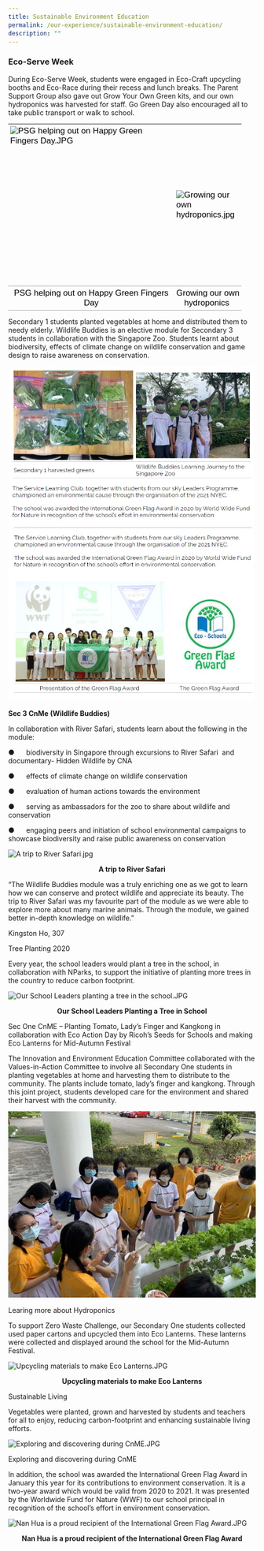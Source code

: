 ```yaml
---
title: Sustainable Environment Education
permalink: /our-experience/sustainable-environment-education/
description: ""
---
```

### Eco-Serve Week&nbsp;  
  
During Eco-Serve Week, students were engaged in Eco-Craft upcycling booths and Eco-Race during their recess and lunch breaks. The Parent Support Group also gave out Grow Your Own Green kits, and our own hydroponics was harvested for staff. Go Green Day also encouraged all to take public transport or walk to school.  

<table style="margin-top: auto; margin-right: 0px !important; margin-bottom: auto; margin-left: auto; outline: 0px; padding: 0px; box-sizing: border-box; border-collapse: collapse; clear: both; border: none; width: 700px; height: auto !important; color: rgb(0, 0, 0); font-family: Raleway, sans-serif; font-size: 17px; font-style: normal; font-variant-ligatures: normal; font-variant-caps: normal; font-weight: 400; letter-spacing: normal; orphans: 2; text-align: left; text-transform: none; white-space: normal; widows: 2; word-spacing: 0px; -webkit-text-stroke-width: 0px; text-decoration-thickness: initial; text-decoration-style: initial; text-decoration-color: initial;" class="ive_eobj_center iveo_table ives_tab_simple"><tbody style="margin: 0px; outline: 0px; padding: 0px; box-sizing: border-box;"><tr style="margin: 0px; outline: 0px; padding: 0px; box-sizing: border-box;"><td style="margin: 0px; outline: 0px; padding: 4px; box-sizing: border-box; text-align: left; background-color: transparent; border-bottom: 1px solid rgb(170, 170, 170); color: inherit; width: 60px;"><img style="margin: 0px 10px 0px 0px; outline: 0px; padding: 0px; box-sizing: border-box; float: left; max-width: 100%; height: 320px; width: 320px;" class="ive_eobj_left" alt="PSG helping out on Happy Green Fingers Day.JPG" width="100%" src="https://nanhuahigh.moe.edu.sg/qql/slot/u528/Experience/Sustainable%20Environment%20Education/PSG%20helping%20out%20on%20Happy%20Green%20Fingers%20Day.JPG"><br style="margin: 0px; outline: 0px; padding: 0px; box-sizing: border-box;"></td><td style="margin: 0px; outline: 0px; padding: 4px; box-sizing: border-box; text-align: left; background-color: transparent; border-bottom: 1px solid rgb(170, 170, 170); color: inherit; width: 60px;"><img style="margin: 0px 10px 0px 0px; outline: 0px; padding: 0px; box-sizing: border-box; float: left; max-width: 100%; height: auto !important;" class="ive_eobj_left" alt="Growing our own hydroponics.jpg" width="100%" src="/images/hydroponics.jpg"><br style="margin: 0px; outline: 0px; padding: 0px; box-sizing: border-box;"></td></tr><tr style="margin: 0px; outline: 0px; padding: 0px; box-sizing: border-box;"><td style="margin: 0px; outline: 0px; padding: 4px; box-sizing: border-box; text-align: center; background-color: transparent; border-bottom: 1px solid rgb(170, 170, 170); color: inherit; width: 60px;">PSG helping out on Happy Green Fingers Day</td><td style="margin: 0px; outline: 0px; padding: 4px; box-sizing: border-box; text-align: center; background-color: transparent; border-bottom: 1px solid rgb(170, 170, 170); color: inherit; width: 60px;">Growing our own hydroponics&nbsp;</td></tr></tbody></table>

  
Secondary 1 students planted vegetables at home and distributed them to needy elderly. Wildlife Buddies is an elective module for Secondary 3 students in collaboration with the Singapore Zoo. Students learnt about biodiversity, effects of climate change on wildlife conservation and game design to raise awareness on conservation.  

<img style="width:500px" src="/images/see1.png">
<img style="width:500px" src="/images/see2.png">
  

**Sec 3 CnMe (Wildlife Buddies)**

In collaboration with River Safari, students learn about the following in the module:

●&nbsp;&nbsp;&nbsp;&nbsp;&nbsp;&nbsp;biodiversity in Singapore through excursions to River Safari&nbsp; and documentary- Hidden Wildlife by CNA

●&nbsp;&nbsp;&nbsp;&nbsp;&nbsp;&nbsp;effects of climate change on wildlife conservation

●&nbsp;&nbsp;&nbsp;&nbsp;&nbsp;&nbsp;evaluation of human actions towards the environment

●&nbsp;&nbsp;&nbsp;&nbsp;&nbsp;&nbsp;serving as ambassadors for the zoo to share about wildlife and conservation

●&nbsp;&nbsp;&nbsp;&nbsp;&nbsp;&nbsp;engaging peers and initiation of school environmental campaigns to showcase biodiversity and raise public awareness on conservation

![A trip to River Safari.jpg](https://nanhuahigh.moe.edu.sg/qql/slot/u528/Experience/Events%202020/Sustainable%20Environment%20Education/2021/A%20trip%20to%20River%20Safari.jpg)

<p style="text-align: center"><strong>A trip to River Safari</strong></p>

“The Wildlife Buddies module was a truly enriching one as we got to learn how we can conserve and protect wildlife and appreciate its beauty. The trip to River Safari was my favourite part of the module as we were able to explore more about many marine animals. Through the module, we gained better in-depth knowledge on wildlife.”

Kingston Ho, 307

Tree Planting 2020

Every year, the school leaders would plant a tree in the school, in collaboration with NParks, to support the initiative of planting more trees in the country to reduce carbon footprint.

![Our School Leaders planting a tree in the school.JPG]( )

<p style="text-align: center"><strong>Our School Leaders Planting a Tree in School</strong></p>

  

Sec One CnME – Planting Tomato, Lady’s Finger and Kangkong in collaboration with Eco Action Day by Ricoh’s Seeds for Schools and making Eco Lanterns for Mid-Autumn Festival

  

The Innovation and Environment Education Committee collaborated with the Values-in-Action Committee to involve all Secondary One students in planting vegetables at home and harvesting them to distribute to the community. The plants include tomato, lady’s finger and kangkong. Through this joint project, students developed care for the environment and shared their harvest with the community.

![Learning more about Hydroponics.jpg](/images/1hydroponics.jpg)

Learing more about Hydroponics

  

To support Zero Waste Challenge, our Secondary One students collected used paper cartons and upcycled them into Eco Lanterns. These lanterns were collected and displayed around the school for the Mid-Autumn Festival.  

  

![Upcycling materials to make Eco Lanterns.JPG](https://nanhuahigh.moe.edu.sg/qql/slot/u528/Experience/Events%202020/Sustainable%20Environment%20Education/2021/Upcycling%20materials%20to%20make%20Eco%20Lanterns.JPG)

<p style="text-align: center"><strong>Upcycling materials to make Eco Lanterns</strong></p>

Sustainable Living  

Vegetables were planted, grown and harvested by students and teachers for all to enjoy, reducing carbon-footprint and enhancing sustainable living efforts.&nbsp;&nbsp; &nbsp; &nbsp;&nbsp;

![Exploring and discovering during CnME.JPG](https://nanhuahigh.moe.edu.sg/qql/slot/u528/Experience/Events%202020/Sustainable%20Environment%20Education/2021/Exploring%20and%20discovering%20during%20CnME.JPG)

Exploring and discovering during CnME

  

In addition, the school was awarded the International Green Flag Award in January this year for its contributions to environment conservation. It is a two-year award which would be valid from 2020 to 2021. It was presented by the Worldwide Fund for Nature (WWF) to our school principal in recognition of the school’s effort in environment conservation.

![Nan Hua is a proud recipient of the International Green Flag Award.JPG](https://nanhuahigh.moe.edu.sg/qql/slot/u528/Experience/Events%202020/Sustainable%20Environment%20Education/2021/Nan%20Hua%20is%20a%20proud%20recipient%20of%20the%20International%20Green%20Flag%20Award.JPG)

<p style="text-align: center"><strong>Nan Hua is a proud recipient of the International Green Flag Award</strong></p>
